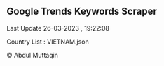 

## Google Trends Keywords Scraper 
 
Last Update 26-03-2023 , 19:22:08

Country List :
VIETNAM.json



© Abdul Muttaqin 
